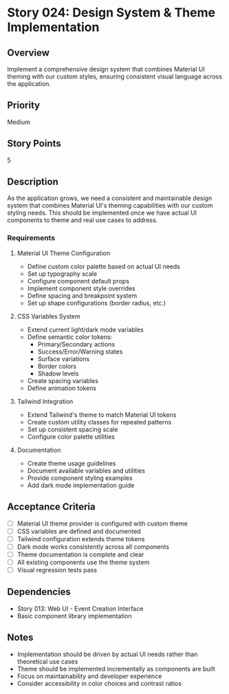 # Story 024: Design System & Theme Implementation

## Overview
Implement a comprehensive design system that combines Material UI theming with our custom styles, ensuring consistent visual language across the application.

## Priority
Medium

## Story Points
5

## Description
As the application grows, we need a consistent and maintainable design system that combines Material UI's theming capabilities with our custom styling needs. This should be implemented once we have actual UI components to theme and real use cases to address.

### Requirements
1. Material UI Theme Configuration
   - Define custom color palette based on actual UI needs
   - Set up typography scale
   - Configure component default props
   - Implement component style overrides
   - Define spacing and breakpoint system
   - Set up shape configurations (border radius, etc.)

2. CSS Variables System
   - Extend current light/dark mode variables
   - Define semantic color tokens:
     - Primary/Secondary actions
     - Success/Error/Warning states
     - Surface variations
     - Border colors
     - Shadow levels
   - Create spacing variables
   - Define animation tokens

3. Tailwind Integration
   - Extend Tailwind's theme to match Material UI tokens
   - Create custom utility classes for repeated patterns
   - Set up consistent spacing scale
   - Configure color palette utilities

4. Documentation
   - Create theme usage guidelines
   - Document available variables and utilities
   - Provide component styling examples
   - Add dark mode implementation guide

## Acceptance Criteria
- [ ] Material UI theme provider is configured with custom theme
- [ ] CSS variables are defined and documented
- [ ] Tailwind configuration extends theme tokens
- [ ] Dark mode works consistently across all components
- [ ] Theme documentation is complete and clear
- [ ] All existing components use the theme system
- [ ] Visual regression tests pass

## Dependencies
- Story 013: Web UI - Event Creation Interface
- Basic component library implementation

## Notes
- Implementation should be driven by actual UI needs rather than theoretical use cases
- Theme should be implemented incrementally as components are built
- Focus on maintainability and developer experience
- Consider accessibility in color choices and contrast ratios 
